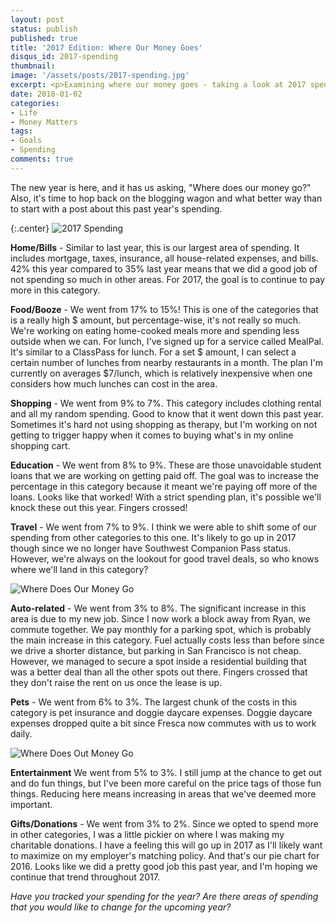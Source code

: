 ```yaml
---
layout: post
status: publish
published: true
title: '2017 Edition: Where Our Money Goes'
disqus_id: 2017-spending
thumbnail: 
image: '/assets/posts/2017-spending.jpg'
excerpt: <p>Examining where our money goes - taking a look at 2017 spending and comparing to 2016.</p>
date: 2018-01-02
categories:
- Life
- Money Matters
tags:
- Goals
- Spending
comments: true
---
```

The new year is here, and it has us asking, "Where does our money go?" Also, it's time to hop back on the blogging wagon and what better way than to start with a post about this past year's spending.

{:.center}
![2017 Spending](https://c1.staticflickr.com/5/4729/38757289534_a8129019f2.jpg)

**Home/Bills** - Similar to last year, this is our largest area of spending. It includes mortgage, taxes, insurance, all house-related expenses, and bills. 42% this year compared to 35% last year means that we did a good job of not spending so much in other areas. For 2017, the goal is to continue to pay more in this category.

**Food/Booze** - We went from 17% to 15%! This is one of the categories that is a really high $ amount, but percentage-wise, it's not really so much. We're working on eating home-cooked meals more and spending less outside when we can. For lunch, I've signed up for a service called MealPal. It's similar to a ClassPass for lunch. For a set $ amount, I can select a certain number of lunches from nearby restaurants in a month. The plan I'm currently on averages $7/lunch, which is relatively inexpensive when one considers how much lunches can cost in the area. 

**Shopping** - We went from 9% to 7%. This category includes clothing rental and all my random spending. Good to know that it went down this past year. Sometimes it's hard not using shopping as therapy, but I'm working on not getting to trigger happy when it comes to buying what's in my online shopping cart. 

**Education** - We went from 8% to 9%. These are those unavoidable student loans that we are working on getting paid off. The goal was to increase the percentage in this category because it meant we're paying off more of the loans. Looks like that worked! With a strict spending plan, it's possible we'll knock these out this year. Fingers crossed! 

**Travel** - We went from 7% to 9%. I think we were able to shift some of our spending from other categories to this one. It's likely to go up in 2017 though since we no longer have Southwest Companion Pass status. However, we're always on the lookout for good travel deals, so who knows where we'll land in this category?

![Where Does Our Money Go](https://c2.staticflickr.com/2/1443/26114394283_2011f73c99_b.jpg)

**Auto-related** - We went from 3% to 8%. The significant increase in this area is due to my new job. Since I now work a block away from Ryan, we commute together. We pay monthly for a parking spot, which is probably the main increase in this category. Fuel actually costs less than before since we drive a shorter distance, but parking in San Francisco is not cheap. However, we managed to secure a spot inside a residential building that was a better deal than all the other spots out there. Fingers crossed that they don't raise the rent on us once the lease is up. 

**Pets** - We went from 6% to 3%. The largest chunk of the costs in this category is pet insurance and doggie daycare expenses. Doggie daycare expenses dropped quite a bit since Fresca now commutes with us to work daily.

![Where Does Out Money Go](https://c2.staticflickr.com/2/1539/26415128520_385f6122d1_b.jpg)

**Entertainment** We went from 5% to 3%. I still jump at the chance to get out and do fun things, but I've been more careful on the price tags of those fun things. Reducing here means increasing in areas that we've deemed more important. 

**Gifts/Donations** - We went from 3% to 2%. Since we opted to spend more in other categories, I was a little pickier on where I was making my charitable donations. I have a feeling this will go up in 2017 as I'll likely want to maximize on my employer's matching policy. And that's our pie chart for 2016\. Looks like we did a pretty good job this past year, and I'm hoping we continue that trend throughout 2017. 

_Have you tracked your spending for the year? Are there areas of spending that you would like to change for the upcoming year?_
